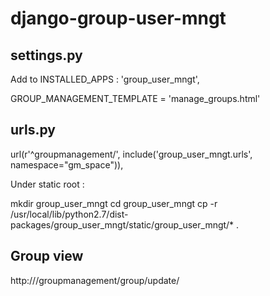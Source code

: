 django-group-user-mngt
======================

settings.py
-----------
Add to INSTALLED_APPS : 'group_user_mngt',

GROUP_MANAGEMENT_TEMPLATE = 'manage_groups.html'

urls.py
-------

url(r'^groupmanagement/', include('group_user_mngt.urls', namespace="gm_space")),

Under static root :

mkdir group_user_mngt 
cd group_user_mngt 
cp -r /usr/local/lib/python2.7/dist-packages/group_user_mngt/static/group_user_mngt/* .

Group view 
----------
http://<FQDN>/groupmanagement/group/update/
